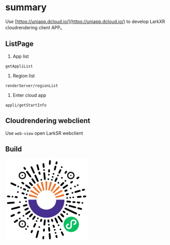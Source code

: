 # summary

Use [https://uniapp.dcloud.io/](https://uniapp.dcloud.io/) to develop LarkXR cloudrendering client APP。

## ListPage

1. App list

```api
getAppliList
```

1. Region list

```api
renderServer/regionList
```

1. Enter cloud app

```api
appli/getStartInfo
```

## Cloudrendering webclient

Use `web-view` open LarkSR webclient

## Build

![WeChet](./codes/gh_d0f564c25df0_258_2.jpg)